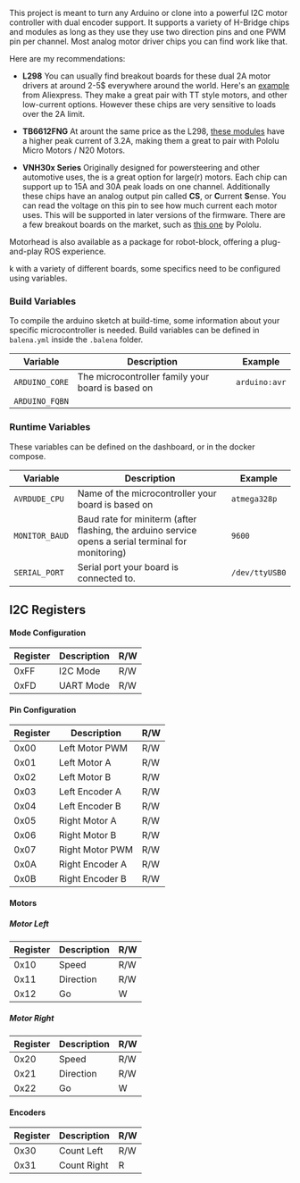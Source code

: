 This project is meant to turn any Arduino or clone into a powerful I2C motor controller with dual encoder support. It supports a variety of H-Bridge chips and modules as long as they use they use two direction pins and one PWM pin per channel. Most analog motor driver chips you can find work like that. 

Here are my recommendations:

* **L298** You can usually find breakout boards for these dual 2A motor drivers at around 2-5$ everywhere around the world. Here's an [example](https://www.aliexpress.com/item/1005001621936295.html) from Aliexpress. They make a great pair with TT style motors, and other low-current options. However these chips are very sensitive to loads over the 2A limit.

* **TB6612FNG**
	At arount the same price as the L298, [these modules](https://shop.pimoroni.com/products/tb6612fng-dual-motor-driver-carrier
) have a higher peak current of 3.2A, making them a great to pair with Pololu Micro Motors / N20 Motors. 
	
* **VNH30x Series**
	Originally designed for powersteering and other automotive uses, the is a great option for large(r) motors. Each chip can support up to 15A and 30A peak loads on one channel. Additionally these chips have an analog output pin called **CS**, or **C**urrent **S**ense. You can read the voltage on this pin to see how much current each motor uses. This will be supported in later versions of the firmware. There are a few breakout boards on the market, such as [this one](https://www.pololu.com/product/707) by Pololu.

Motorhead is also available as a package for robot-block, offering a plug-and-play ROS experience.

k with a variety of different boards, some specifics need to be configured using variables. 

### Build Variables 
To compile the arduino sketch at build-time, some information about your specific microcontroller is needed. 
Build variables can be defined in `balena.yml` inside the `.balena` folder.  

| Variable | Description | Example | 
| ----------- | ----------- |----------- |
| `ARDUINO_CORE` | The microcontroller family your board is based on | `arduino:avr` |
| `ARDUINO_FQBN` |

### Runtime Variables
These variables can be defined on the dashboard, or in the docker compose. 

| Variable | Description | Example | 
| ----------- | ----------- |----------- |
| `AVRDUDE_CPU` | Name of the microcontroller your board is based on | `atmega328p` |
| `MONITOR_BAUD` | Baud rate for miniterm (after flashing, the arduino service opens a serial terminal for monitoring) | `9600` |
| `SERIAL_PORT` | Serial port your board is connected to. | `/dev/ttyUSB0` |


## I2C Registers
#### Mode Configuration
| Register | Description | R/W |
| ----------- | ----------- |----------- |
| 0xFF | I2C Mode | R/W 
| 0xFD | UART Mode | R/W 
#### Pin Configuration
| Register | Description | R/W |
| ----------- | ----------- | ----------- |
| 0x00 | Left Motor PWM | R/W |
| 0x01| Left Motor A | R/W |
| 0x02| Left Motor B | R/W |
| 0x03| Left Encoder A | R/W |
| 0x04| Left Encoder B | R/W |
| 0x05| Right Motor A | R/W |
| 0x06| Right Motor B | R/W |
| 0x07| Right Motor PWM | R/W |
| 0x0A| Right Encoder A | R/W |
| 0x0B| Right Encoder B | R/W |

#### Motors

##### Motor Left
| Register | Description | R/W |
| ----------- | ----------- | ----------- |
| 0x10 | Speed  | R/W |
| 0x11| Direction | R/W |
| 0x12| Go |W |

##### Motor Right
| Register | Description |  R/W |
| ----------- | ----------- | ----------- |
| 0x20 | Speed  | R/W |
| 0x21| Direction | R/W |
| 0x22| Go |W |

#### Encoders
| Register | Description |  R/W |
| ----------- | ----------- | ----------- |
| 0x30| Count Left  | R/W |
| 0x31| Count Right  |  R |
